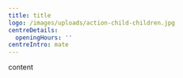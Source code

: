 ```yaml
---
title: title
logo: /images/uploads/action-child-children.jpg
centreDetails:
  openingHours: ''
centreIntro: mate
---
```

content
